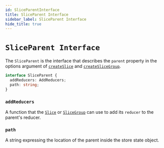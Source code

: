 ```yaml
---
id: SliceParentInterface
title: SliceParent Interface
sidebar_label: SliceParent Interface
hide_title: true
---
```


# `SliceParent Interface`

The `SliceParent` is the interface that describes the `parent` property in the options argument of [`createSlice`](/slices-for-redux/docs/api/createSlice) and [`createSliceGroup`](/slices-for-redux/docs/api/createSliceGroup).

```ts
interface SliceParent {
  addReducers: AddReducers;
  path: string;
}
```

### `addReducers`

A function that the [`Slice`](/slices-for-redux/docs/api/Slice) or [`SliceGroup`](/slices-for-redux/docs/api/SliceGroup) can use to add its `reducer` to the parent's reducer.

### `path`

A string expressing the location of the parent inside the store state object.
